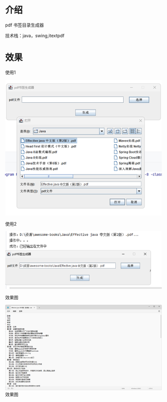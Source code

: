 # 介绍
pdf 书签目录生成器

技术栈：java，swing,itextpdf

# 效果
使用1

![image](https://github.com/zqbinary/pdf-bookmark-maker/blob/master/img/1.png?raw=true) 

使用2

![image](https://github.com/zqbinary/pdf-bookmark-maker/blob/master/img/2.png?raw=true) 

效果图

![image](https://github.com/zqbinary/pdf-bookmark-maker/blob/master/img/3.png?raw=true) 效果图
